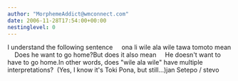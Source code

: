 ```yaml
---
author: "MorphemeAddict@wmconnect.com"
date: 2006-11-28T17:54:00+00:00
nestinglevel: 0
---
```

I understand the following sentence     ona li wile ala wile tawa tomoto mean     Does he want to go home?But does it also mean     He doesn't want to have to go home.In other words, does "wile ala wile" have multiple interpretations?  (Yes, I know it's Toki Pona, but still...)jan Setepo / stevo